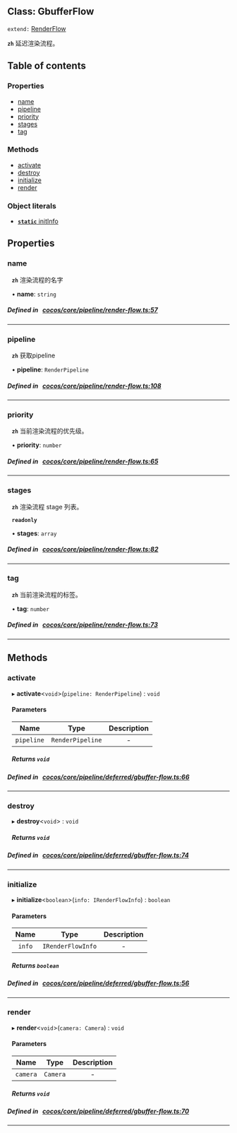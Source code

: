 
## Class: GbufferFlow


`extend:`
[RenderFlow](docs/zh/pipeline/Class/RenderFlow.md)










**`zh`** 延迟渲染流程。



<div class="table-of-content">
<h2>Table of contents</h2>


### Properties

- [ name](#name)
- [ pipeline](#pipeline)
- [ priority](#priority)
- [ stages](#stages)
- [ tag](#tag)

### Methods

- [ activate](#activate)
- [ destroy](#destroy)
- [ initialize](#initialize)
- [ render](#render)

### Object literals

- [ **`static`**  initInfo](#initInfo)
</div>

## Properties


### name
<div style="margin-left: 10px;">



**`zh`** 渲染流程的名字





•  **name**:
 ``string`` 
</div>

##### Defined in &nbsp;   [cocos/core/pipeline/render-flow.ts:57](https://github.com/cocos-creator/engine/blob/c7bf6b8a9/cocos/core/pipeline/render-flow.ts#L57)&nbsp;


___


### pipeline
<div style="margin-left: 10px;">



**`zh`** 获取pipeline





•  **pipeline**:
 ``RenderPipeline`` 
</div>

##### Defined in &nbsp;   [cocos/core/pipeline/render-flow.ts:108](https://github.com/cocos-creator/engine/blob/c7bf6b8a9/cocos/core/pipeline/render-flow.ts#L108)&nbsp;


___


### priority
<div style="margin-left: 10px;">



**`zh`** 当前渲染流程的优先级。





•  **priority**:
 ``number`` 
</div>

##### Defined in &nbsp;   [cocos/core/pipeline/render-flow.ts:65](https://github.com/cocos-creator/engine/blob/c7bf6b8a9/cocos/core/pipeline/render-flow.ts#L65)&nbsp;


___


### stages
<div style="margin-left: 10px;">



**`zh`** 渲染流程 stage 列表。



**`readonly`** 





•  **stages**:
 ``array`` 
</div>

##### Defined in &nbsp;   [cocos/core/pipeline/render-flow.ts:82](https://github.com/cocos-creator/engine/blob/c7bf6b8a9/cocos/core/pipeline/render-flow.ts#L82)&nbsp;


___


### tag
<div style="margin-left: 10px;">



**`zh`** 当前渲染流程的标签。





•  **tag**:
 ``number`` 
</div>

##### Defined in &nbsp;   [cocos/core/pipeline/render-flow.ts:73](https://github.com/cocos-creator/engine/blob/c7bf6b8a9/cocos/core/pipeline/render-flow.ts#L73)&nbsp;


___

<!---->
## Methods

### activate

<div style="margin-left: 10px;">

▸   **activate**<`void`\>(`pipeline: RenderPipeline`) : `void`



#### Parameters

| Name | Type | Description |
| :------: | :------: | :------: |
| `pipeline` | `RenderPipeline` | - |


##### Returns `void`
</div>

##### Defined in &nbsp;   [cocos/core/pipeline/deferred/gbuffer-flow.ts:66](https://github.com/cocos-creator/engine/blob/c7bf6b8a9/cocos/core/pipeline/deferred/gbuffer-flow.ts#L66)&nbsp;
___
### destroy

<div style="margin-left: 10px;">

▸   **destroy**<`void`\> : `void`




##### Returns `void`
</div>

##### Defined in &nbsp;   [cocos/core/pipeline/deferred/gbuffer-flow.ts:74](https://github.com/cocos-creator/engine/blob/c7bf6b8a9/cocos/core/pipeline/deferred/gbuffer-flow.ts#L74)&nbsp;
___
### initialize

<div style="margin-left: 10px;">

▸   **initialize**<`boolean`\>(`info: IRenderFlowInfo`) : `boolean`



#### Parameters

| Name | Type | Description |
| :------: | :------: | :------: |
| `info` | `IRenderFlowInfo` | - |


##### Returns `boolean`
</div>

##### Defined in &nbsp;   [cocos/core/pipeline/deferred/gbuffer-flow.ts:56](https://github.com/cocos-creator/engine/blob/c7bf6b8a9/cocos/core/pipeline/deferred/gbuffer-flow.ts#L56)&nbsp;
___
### render

<div style="margin-left: 10px;">

▸   **render**<`void`\>(`camera: Camera`) : `void`



#### Parameters

| Name | Type | Description |
| :------: | :------: | :------: |
| `camera` | `Camera` | - |


##### Returns `void`
</div>

##### Defined in &nbsp;   [cocos/core/pipeline/deferred/gbuffer-flow.ts:70](https://github.com/cocos-creator/engine/blob/c7bf6b8a9/cocos/core/pipeline/deferred/gbuffer-flow.ts#L70)&nbsp;
___
<!---->
<!---->



